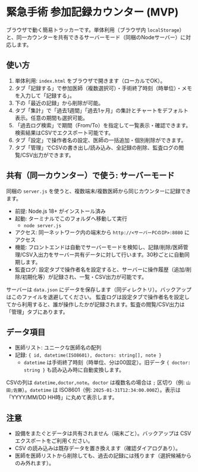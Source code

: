 # 緊急手術 参加記録カウンター (MVP)

ブラウザで動く簡易トラッカーです。単体利用（ブラウザ内 `localStorage`）と、同一カウンターを共有できるサーバーモード（同梱のNodeサーバー）に対応します。

## 使い方

1. 単体利用: `index.html` をブラウザで開きます（ローカルでOK）。
2. タブ「記録する」で参加医師（複数選択可）・手術終了時刻（時単位）・メモを入力して「記録する」。
3. 下の「最近の記録」から削除が可能。
4. タブ「集計」で「過去1週間」「過去1ヶ月」の集計とチャートをデフォルト表示。任意の期間も選択可能。
5. 「過去ログ検索」で期間（From/To）を指定して一覧表示・確認できます。検索結果はCSVでエクスポート可能です。
6. タブ「設定」で操作者名の設定、医師の一括追加・個別削除ができます。
7. タブ「管理」でCSVの書き出し/読み込み、全記録の削除、監査ログの閲覧/CSV出力ができます。

## 共有（同一カウンター）で使う: サーバーモード

同梱の `server.js` を使うと、複数端末/複数医師から同じカウンターに記録できます。

- 前提: Node.js 18+ がインストール済み
- 起動: ターミナルでこのフォルダへ移動して実行
  - `node server.js`
- アクセス: 同一ネットワーク内の端末から `http://<サーバーPCのIP>:8080` にアクセス
- 機能: フロントエンドは自動でサーバーモードを検知し、記録/削除/医師管理/CSV入出力をサーバー共有データに対して行います。30秒ごとに自動同期します。
- 監査ログ: 設定タブで操作者名を設定すると、サーバーに操作履歴（追加/削除/初期化等）が記録され、一覧・CSV出力が可能です。

サーバーは `data.json` にデータを保存します（同ディレクトリ）。バックアップはこのファイルを退避してください。
監査ログは設定タブで操作者名を設定してから利用すると、誰が操作したかが記録されます。監査の閲覧/CSV出力は「管理」タブにあります。

## データ項目

- 医師リスト: ユニークな医師名の配列
- 記録: `{ id, datetime(ISO8601), doctors: string[], note }`
  - `datetime` は手術終了時刻（時単位、分は00固定）。旧データ `{ doctor: string }` も読み込み時に自動変換します。

CSVの列は `datetime,doctor,note`。`doctor` は複数名の場合は `;` 区切り（例: `山田;佐藤`）。`datetime` は ISO8601（例: `2025-01-31T12:34:00.000Z`）。表示は「YYYY/MM/DD HH時」に丸めて表示します。

## 注意

- 設備をまたぐとデータは共有されません（端末ごと）。バックアップは CSV エクスポートをご利用ください。
- CSV の読み込みは既存データを置き換えます（確認ダイアログあり）。
- 医師を医師リストから削除しても、過去の記録には残ります（選択候補からのみ外れます）。
